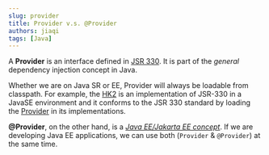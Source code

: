 ```yaml
---
slug: provider
title: Provider v.s. @Provider
authors: jiaqi
tags: [Java]
---
```


[//]: # (Copyright Jiaqi Liu)

[//]: # (Licensed under the Apache License, Version 2.0 &#40;the "License"&#41;;)
[//]: # (you may not use this file except in compliance with the License.)
[//]: # (You may obtain a copy of the License at)

[//]: # (    http://www.apache.org/licenses/LICENSE-2.0)

[//]: # (Unless required by applicable law or agreed to in writing, software)
[//]: # (distributed under the License is distributed on an "AS IS" BASIS,)
[//]: # (WITHOUT WARRANTIES OR CONDITIONS OF ANY KIND, either express or implied.)
[//]: # (See the License for the specific language governing permissions and)
[//]: # (limitations under the License.)

A **Provider** is an interface defined in [JSR 330][JSR 330 Provider]. It is part of the _general_ dependency
injection concept in Java.

Whether we are on Java SR or EE, Provider will always be loadable from classpath. For example, the [HK2] is an
implementation of JSR-330 in a JavaSE environment and it conforms to the JSR 330 standard by loading the
[Provider][JSR 330 Provider] in its implementations.

**@Provider**, on the other hand, is a
[_Java EE/Jakarta EE concept_](https://github.com/jakartaee/rest/blob/master/jaxrs-api/src/main/java/jakarta/ws/rs/ext/Provider.java).
If we are developing Java EE applications, we can use both (`Provider` & `@Provider`) at the same time.

[JSR 330 Provider]: https://qubitpi.github.io/javax-inject/api/javax/inject/Provider.html
[HK2]: https://qubitpi.github.io/glassfish-hk2/
